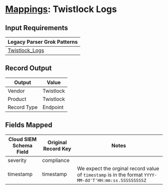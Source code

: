 # [Mappings](README.md): Twistlock Logs

## Input Requirements

|Legacy Parser Grok Patterns|
|-------------|
|[Twistlock_Logs](../legacy_parsers/Twistlock_Logs.md)|

## Record Output

|Output|Value|
|------|-----|
|Vendor|Twistlock|
|Product|Twistlock|
|Record Type|Endpoint|

## Fields Mapped

|Cloud SIEM Schema Field|Original Record Key|Notes|
|-----------------------|-------------------|-----|
|severity|compliance||
|timestamp|timestamp|We expect the orginal record value of `timestamp` is in the format `YYYY-MM-dd'T'HH:mm:ss.SSSSSSSSSZ`|

